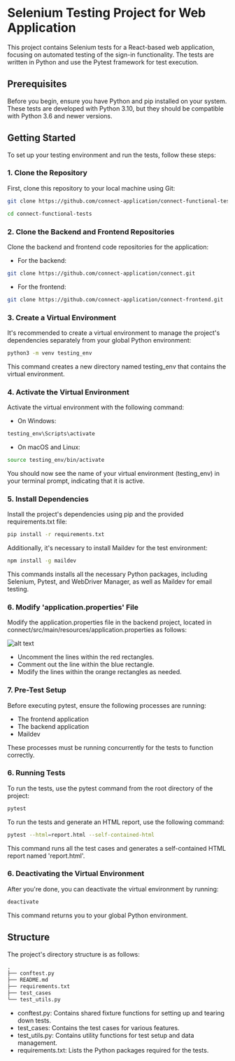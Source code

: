 # Selenium Testing Project for Web Application

This project contains Selenium tests for a React-based web application, focusing on automated testing of the sign-in functionality. The tests are written in Python and use the Pytest framework for test execution.

## Prerequisites

Before you begin, ensure you have Python and pip installed on your system. These tests are developed with Python 3.10, but they should be compatible with Python 3.6 and newer versions.

## Getting Started

To set up your testing environment and run the tests, follow these steps:

### 1. Clone the Repository

First, clone this repository to your local machine using Git:

```bash
git clone https://github.com/connect-application/connect-functional-tests.git

cd connect-functional-tests
```

### 2. Clone the Backend and Frontend Repositories

Clone the backend and frontend code repositories for the application:

- For the backend:

```bash
git clone https://github.com/connect-application/connect.git
```

- For the frontend:

```bash
git clone https://github.com/connect-application/connect-frontend.git
```

### 3. Create a Virtual Environment

It's recommended to create a virtual environment to manage the project's dependencies separately from your global Python environment:

```bash
python3 -m venv testing_env
```

This command creates a new directory named testing_env that contains the virtual environment.

### 4. Activate the Virtual Environment

Activate the virtual environment with the following command:

- On Windows:

```bash
testing_env\Scripts\activate
```

- On macOS and Linux:

```bash
source testing_env/bin/activate
```

You should now see the name of your virtual environment (testing_env) in your terminal prompt, indicating that it is active.

### 5. Install Dependencies

Install the project's dependencies using pip and the provided requirements.txt file:

```bash
pip install -r requirements.txt
```

Additionally, it's necessary to install Maildev for the test environment:

```bash
npm install -g maildev
```

This commands installs all the necessary Python packages, including Selenium, Pytest, and WebDriver Manager, as well as Maildev for email testing.

### 6. Modify 'application.properties' File

Modify the application.properties file in the backend project, located in connect/src/main/resources/application.properties as follows:

![alt text](image.png "properties modifications")

- Uncomment the lines within the red rectangles.
- Comment out the line within the blue rectangle.
- Modify the lines within the orange rectangles as needed.

### 7. Pre-Test Setup

Before executing pytest, ensure the following processes are running:

- The frontend application
- The backend application
- Maildev

These processes must be running concurrently for the tests to function correctly.

### 6. Running Tests

To run the tests, use the pytest command from the root directory of the project:

```bash
pytest
```

To run the tests and generate an HTML report, use the following command:

```bash
pytest --html=report.html --self-contained-html
```

This command runs all the test cases and generates a self-contained HTML report named 'report.html'.

### 6. Deactivating the Virtual Environment

After you're done, you can deactivate the virtual environment by running:

```bash
deactivate
```

This command returns you to your global Python environment.

## Structure

The project's directory structure is as follows:

```markdown
.
├── conftest.py
├── README.md
├── requirements.txt
├── test_cases
└── test_utils.py
```

- conftest.py: Contains shared fixture functions for setting up and tearing down tests.
- test_cases: Contains the test cases for various features.
- test_utils.py: Contains utility functions for test setup and data management.
- requirements.txt: Lists the Python packages required for the tests.
